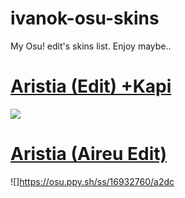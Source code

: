 # ivanok-osu-skins
My Osu! edit's skins list. Enjoy maybe.. 

# [Aristia (Edit) +Kapi](https://cdn.discordapp.com/attachments/787694519842766855/874604195523751996/Aristiaeditkapi.osk)
![](https://osu.ppy.sh/ss/16932757/2400)
# [Aristia (Aireu Edit)](https://cdn.discordapp.com/attachments/787694519842766855/874604580502143017/AristiaEdit.osk)
![]https://osu.ppy.sh/ss/16932760/a2dc
